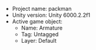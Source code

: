 <!-- UNITY CODE ASSIST INSTRUCTIONS START -->
- Project name: packman
- Unity version: Unity 6000.2.2f1
- Active game object:
  - Name: Armature
  - Tag: Untagged
  - Layer: Default
<!-- UNITY CODE ASSIST INSTRUCTIONS END -->
